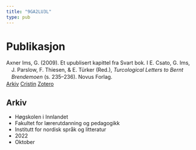 ```yaml
---
title: "9GA2LU3L"
type: pub
---
```

<h1>Publikasjon</h1>
<article id="csl-bib-container-9GA2LU3L" class="csl-bib-container">
  <div class="csl-bib-body" style="line-height: 1.35; padding-left: 1em; text-indent:-1em;">
  <div class="csl-entry">Axner Ims, G. (2009). Et upublisert kapittel fra Svart bok. I E. Csato, G. Ims, J. Parslow, F. Thiesen, &amp; E. T&#xFC;rker (Red.), <i>Turcological Letters to Bernt Brendemoen</i> (s. 235&#x2013;236). Novus Forlag.</div>
</div>
  <div class="csl-bib-buttons">
    <a href="#taxonomy-article-9GA2LU3L" class="csl-bib-button">Arkiv</a>
    <a href alt="Cristin URL" class="csl-bib-button">Cristin</a>
    <a href alt="Zotero URL" class="csl-bib-button">Zotero</a>
  </div>
  <div id="csl-bib-meta-container-9GA2LU3L"></div>
</article>
<div id="csl-bib-meta-9GA2LU3L" class="csl-bib-meta">
  <article id="taxonomy-article-9GA2LU3L" class="taxonomy-article">
    <h1>Arkiv</h1>
    <ul>
      <li>Høgskolen i Innlandet</li>
      <li>Fakultet for lærerutdanning og pedagogikk</li>
      <li>Institutt for nordisk språk og litteratur</li>
      <li>2022</li>
      <li>Oktober</li>
    </ul>
  </article>
</div>

